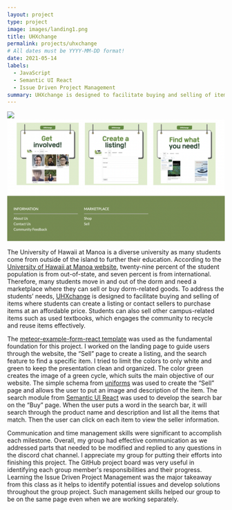```yaml
---
layout: project
type: project
image: images/landing1.png
title: UHXchange
permalink: projects/uhxchange
# All dates must be YYYY-MM-DD format!
date: 2021-05-14
labels:
  - JavaScript
  - Semantic UI React
  - Issue Driven Project Management
summary: UHXchange is designed to facilitate buying and selling of items where students can create a listing or contact sellers to purchase items at an affordable price.
---
```

<img class="ui medium left fixed image" src="../images/landing1.png">
<img class="ui medium right fixed image" src="../images/landing2.png">

The University of Hawaii at Manoa is a diverse university as many students come from outside of the island to further their education. According to the [University of Hawaii at Manoa website](https://manoa.hawaii.edu/about/), twenty-nine percent of the student population is from out-of-state, and seven percent is from international. Therefore, many students move in and out of the dorm and need a marketplace where they can sell or buy dorm-related goods. To address the students’ needs, [UHXchange](https://uhxchange.github.io/) is designed to facilitate buying and selling of items where students can create a listing or contact sellers to purchase items at an affordable price. Students can also sell other campus-related items such as used textbooks, which engages the community to recycle and reuse items effectively.


The [meteor-example-form-react template](https://github.com/ics-software-engineering/meteor-example-form-react) was used as the fundamental foundation for this project. I worked on the landing page to guide users through the website, the “Sell” page to create a listing, and the search feature to find a specific item. I tried to limit the colors to only white and green to keep the presentation clean and organized. The color green creates the image of a green cycle, which suits the main objective of our website. The simple schema from [uniforms](https://uniforms.tools/) was used to create the “Sell” page and allows the user to put an image and description of the item. The search module from [Semantic UI React](https://react.semantic-ui.com/modules/search/#types-standard) was used to develop the search bar on the “Buy” page. When the user puts a word in the search bar, it will search through the product name and description and list all the items that match. Then the user can click on each item to view the seller information.

Communication and time management skills were significant to accomplish each milestone. Overall, my group had effective communication as we addressed parts that needed to be modified and replied to any questions in the discord chat channel. I appreciate my group for putting their efforts into finishing this project. The GitHub project board was very useful in identifying each group member's responsibilities and their progress. Learning the Issue Driven Project Management was the major takeaway from this class as it helps to identify potential issues and develop solutions throughout the group project. Such management skills helped our group to be on the same page even when we are working separately.
